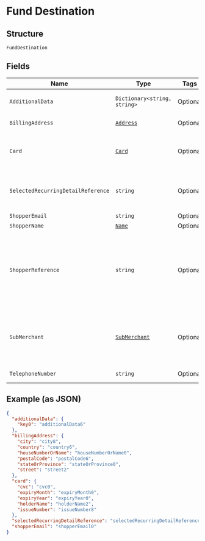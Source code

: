 
# Fund Destination

## Structure

`FundDestination`

## Fields

| Name | Type | Tags | Description |
|  --- | --- | --- | --- |
| `AdditionalData` | `Dictionary<string, string>` | Optional | a map of name/value pairs for passing in additional/industry-specific data |
| `BillingAddress` | [`Address`](../../doc/models/address.md) | Optional | The address where to send the invoice. |
| `Card` | [`Card`](../../doc/models/card.md) | Optional | Credit card data.<br><br>Optional if `shopperReference` and `selectedRecurringDetailReference` are provided. |
| `SelectedRecurringDetailReference` | `string` | Optional | The `recurringDetailReference` you want to use for this payment. The value `LATEST` can be used to select the most recently stored recurring detail. |
| `ShopperEmail` | `string` | Optional | the email address of the person |
| `ShopperName` | [`Name`](../../doc/models/name.md) | Optional | the name of the person |
| `ShopperReference` | `string` | Optional | Required for recurring payments.<br>Your reference to uniquely identify this shopper, for example user ID or account ID. Minimum length: 3 characters.<br><br>> Your reference must not include personally identifiable information (PII), for example name or email address. |
| `SubMerchant` | [`SubMerchant`](../../doc/models/sub-merchant.md) | Optional | Required for Back-to-Back/ purchase driven load in Wallet transactions.<br>Contains the final merchant who will be receiving the money, also known as subMerchant, information. |
| `TelephoneNumber` | `string` | Optional | the telephone number of the person |

## Example (as JSON)

```json
{
  "additionalData": {
    "key0": "additionalData6"
  },
  "billingAddress": {
    "city": "city8",
    "country": "country6",
    "houseNumberOrName": "houseNumberOrName0",
    "postalCode": "postalCode6",
    "stateOrProvince": "stateOrProvince0",
    "street": "street2"
  },
  "card": {
    "cvc": "cvc0",
    "expiryMonth": "expiryMonth0",
    "expiryYear": "expiryYear0",
    "holderName": "holderName2",
    "issueNumber": "issueNumber8"
  },
  "selectedRecurringDetailReference": "selectedRecurringDetailReference6",
  "shopperEmail": "shopperEmail0"
}
```

